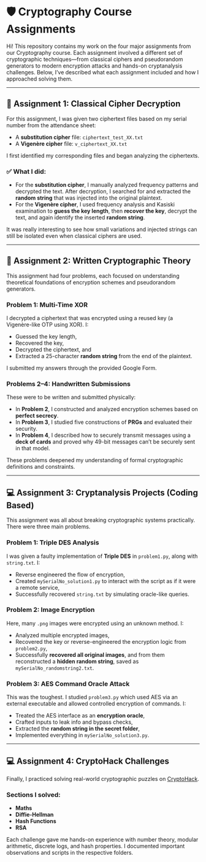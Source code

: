 # 🛡️ Cryptography Course Assignments

Hi! This repository contains my work on the four major assignments from our Cryptography course. Each assignment involved a different set of cryptographic techniques—from classical ciphers and pseudorandom generators to modern encryption attacks and hands-on cryptanalysis challenges. Below, I’ve described what each assignment included and how I approached solving them.

---

## 🔐 Assignment 1: Classical Cipher Decryption

For this assignment, I was given two ciphertext files based on my serial number from the attendance sheet:
- A **substitution cipher** file: `ciphertext_test_XX.txt`
- A **Vigenère cipher** file: `v_ciphertext_XX.txt`

I first identified my corresponding files and began analyzing the ciphertexts.

### ✅ What I did:
- For the **substitution cipher**, I manually analyzed frequency patterns and decrypted the text. After decryption, I searched for and extracted the **random string** that was injected into the original plaintext.
- For the **Vigenère cipher**, I used frequency analysis and Kasiski examination to **guess the key length**, then **recover the key**, decrypt the text, and again identify the inserted **random string**.

It was really interesting to see how small variations and injected strings can still be isolated even when classical ciphers are used.

---

## 🔁 Assignment 2: Written Cryptographic Theory

This assignment had four problems, each focused on understanding theoretical foundations of encryption schemes and pseudorandom generators.

### Problem 1: Multi-Time XOR
I decrypted a ciphertext that was encrypted using a reused key (a Vigenère-like OTP using XOR). I:
- Guessed the key length,
- Recovered the key,
- Decrypted the ciphertext, and
- Extracted a 25-character **random string** from the end of the plaintext.

I submitted my answers through the provided Google Form.

### Problems 2–4: Handwritten Submissions
These were to be written and submitted physically:
- In **Problem 2**, I constructed and analyzed encryption schemes based on **perfect secrecy**.
- In **Problem 3**, I studied five constructions of **PRGs** and evaluated their security.
- In **Problem 4**, I described how to securely transmit messages using a **deck of cards** and proved why 49-bit messages can’t be securely sent in that model.

These problems deepened my understanding of formal cryptographic definitions and constraints.

---

## 💻 Assignment 3: Cryptanalysis Projects (Coding Based)

This assignment was all about breaking cryptographic systems practically. There were three main problems.

### Problem 1: Triple DES Analysis
I was given a faulty implementation of **Triple DES** in `problem1.py`, along with `string.txt`. I:
- Reverse engineered the flow of encryption,
- Created `mySerialNo_solution1.py` to interact with the script as if it were a remote service,
- Successfully recovered `string.txt` by simulating oracle-like queries.

### Problem 2: Image Encryption
Here, many `.png` images were encrypted using an unknown method. I:
- Analyzed multiple encrypted images,
- Recovered the key or reverse-engineered the encryption logic from `problem2.py`,
- Successfully **recovered all original images**, and from them reconstructed a **hidden random string**, saved as `mySerialNo_randomstring2.txt`.

### Problem 3: AES Command Oracle Attack
This was the toughest. I studied `problem3.py` which used AES via an external executable and allowed controlled encryption of commands. I:
- Treated the AES interface as an **encryption oracle**,
- Crafted inputs to leak info and bypass checks,
- Extracted the **random string in the secret folder**,
- Implemented everything in `mySerialNo_solution3.py`.

---

## 💻 Assignment 4: CryptoHack Challenges

Finally, I practiced solving real-world cryptographic puzzles on [CryptoHack](https://cryptohack.org/).

### Sections I solved:
- **Maths**
- **Diffie-Hellman**
- **Hash Functions**
- **RSA**

Each challenge gave me hands-on experience with number theory, modular arithmetic, discrete logs, and hash properties. I documented important observations and scripts in the respective folders.
